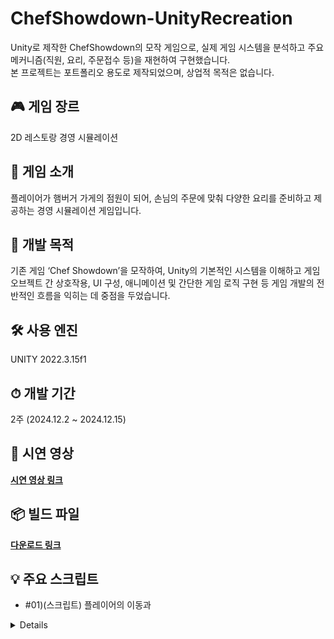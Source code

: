 # ChefShowdown-UnityRecreation
Unity로 제작한 ChefShowdown의 모작 게임으로, 실제 게임 시스템을 분석하고 주요 메커니즘(직원, 요리, 주문접수 등)을 재현하여 구현했습니다.  
본 프로젝트는 포트폴리오 용도로 제작되었으며, 상업적 목적은 없습니다.

## 🎮 게임 장르
2D 레스토랑 경영 시뮬레이션

## 🍔 게임 소개
플레이어가 햄버거 가게의 점원이 되어, 손님의 주문에 맞춰 다양한 요리를 준비하고 제공하는 경영 시뮬레이션 게임입니다.

## 🎯 개발 목적
기존 게임 ‘Chef Showdown’을 모작하여, Unity의 기본적인 시스템을 이해하고 게임 오브젝트 간 상호작용, UI 구성, 애니메이션 및 간단한 게임 로직 구현 등 게임 개발의 전반적인 흐름을 익히는 데 중점을 두었습니다.

## 🛠 사용 엔진
UNITY 2022.3.15f1

## ⏱ 개발 기간
2주 (2024.12.2 ~ 2024.12.15)

## 🎥 시연 영상  
**[시연 영상 링크](https://www.youtube.com/watch?v=영상ID)**

## 📦 빌드 파일  
**[다운로드 링크](https://www.youtube.com/watch?v=영상ID)**

## 💡 주요 스크립트
- #01)(스크립트) 플레이어의 이동과 
<details> ... </details>
